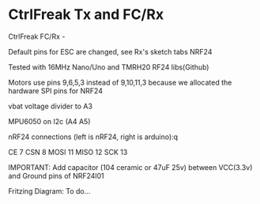 # CtrlFreak Tx and FC/Rx




CtrlFreak FC/Rx - 

Default pins for ESC are changed, see Rx's sketch tabs NRF24

Tested with 16MHz Nano/Uno and TMRH20 RF24 libs(Github) 

Motors use pins 9,6,5,3 instead of 9,10,11,3 because we allocated the hardware SPI pins for NRF24

vbat voltage divider to A3

MPU6050 on I2c (A4 A5)

nRF24 connections (left is nRF24, right is arduino):q

  CE      7
  CSN     8
  MOSI   11
  MISO   12
  SCK    13

IMPORTANT: Add capacitor (104 ceramic or 47uF 25v) between VCC(3.3v) and Ground pins of NRF24l01


Fritzing Diagram:  To do...
